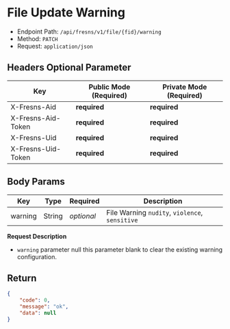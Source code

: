 # File Update Warning

- Endpoint Path: `/api/fresns/v1/file/{fid}/warning`
- Method: `PATCH`
- Request: `application/json`

## Headers Optional Parameter

| Key | Public Mode (Required) | Private Mode (Required) |
| --- | --- | --- |
| X-Fresns-Aid | **required** | **required** |
| X-Fresns-Aid-Token | **required** | **required** |
| X-Fresns-Uid | **required** | **required** |
| X-Fresns-Uid-Token | **required** | **required** |

## Body Params

| Key | Type | Required | Description |
| --- | --- | --- | --- |
| warning | String | *optional* | File Warning `nudity`, `violence`, `sensitive` |

**Request Description**

- `warning` parameter null this parameter blank to clear the existing warning configuration.

## Return

```json
{
    "code": 0,
    "message": "ok",
    "data": null
}
```
